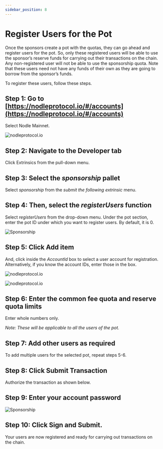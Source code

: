 ```yaml
---
sidebar_position: 8
---
```


# Register Users for the Pot

Once the sponsors create a pot with the quotas, they can go ahead and register users for the pot. So, only these registered users will be able to use the sponsor’s reserve funds for carrying out their transactions on the chain. Any non-registered user will not be able to use the sponsorship quota. 
Note that these users need not have any funds of their own as they are going to borrow from the sponsor’s funds. 
 

To register these users, follow these steps. 

## Step 1: Go to [https://nodleprotocol.io/#/accounts](https://nodleprotocol.io/#/accounts)
Select Nodle Mainnet.

![nodleprotocol.io](/img/docs/nodle-cash/nodle-mainnet.png)

## Step 2: Navigate to the Developer tab
Click Extrinsics from the pull-down menu. 
   
## Step 3: Select the *sponsorship* pallet
Select *sponsorship* from the *submit the following extrinsic* menu. 

## Step 4: Then, select the *registerUsers* function 
Select *registerUsers* from the drop-down menu. Under the pot section, enter the pot ID under which you want to register users. By default, it is 0. 

 ![Sponsorship](/img/docs/nodle-chain/registeruser1.png)

## Step 5: Click Add item
And, click inside the *AccountId* box to select a user account for registration. Alternatively, if you know the account IDs, enter those in the box. 

![nodleprotocol.io](/img/docs/nodle-chain/registeruser2a.png)

![nodleprotocol.io](/img/docs/nodle-chain/registeruser2b.png)

## Step 6: Enter the common fee quota and reserve quota limits
Enter whole numbers only. 

*Note: These will be applicable to all the users of the pot.*

## Step 7: Add other users as required
To add multiple users for the selected pot, repeat steps 5-6.  

## Step 8: Click Submit Transaction 
Authorize the transaction as shown below.  

## Step 9: Enter your account password 

 ![Sponsorship](/img/docs/nodle-chain/registeruser-submit.png)

## Step 10: Click Sign and Submit. 
Your users are now registered and ready for carrying out transactions on the chain.
